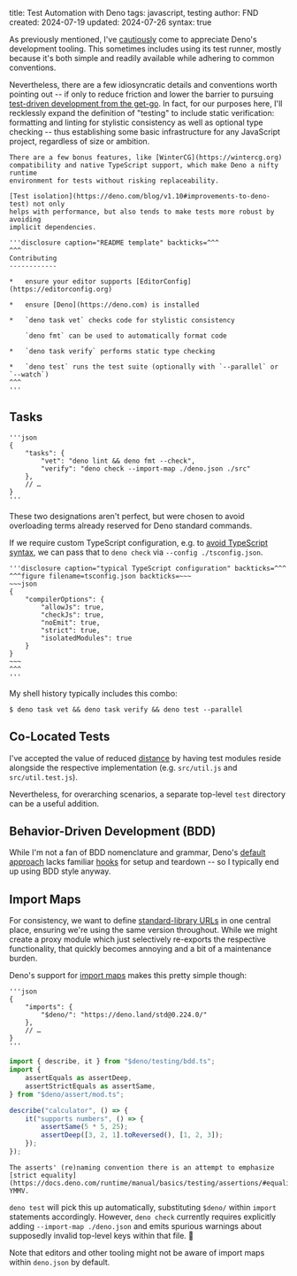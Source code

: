 title: Test Automation with Deno
tags: javascript, testing
author: FND
created: 2024-07-19
updated: 2024-07-26
syntax: true

As previously mentioned, I've
[cautiously](page://articles/banishing-npm#ref:replaceability) come to
appreciate Deno's development tooling. This sometimes includes using its test
runner, mostly because it's both simple and readily available while adhering to
common conventions.

Nevertheless, there are a few idiosyncratic details and conventions worth
pointing out -- if only to reduce friction and lower the barrier to pursuing
[test-driven development from the get-go](https://kellysutton.com/2017/04/18/design-pressure.html).
In fact, for our purposes here, I'll recklessly expand the definition of
"testing" to include static verification: formatting and linting for stylistic
consistency as well as optional type checking -- thus establishing some basic
infrastructure for any JavaScript project, regardless of size or ambition.

```aside
There are a few bonus features, like [WinterCG](https://wintercg.org)
compatibility and native TypeScript support, which make Deno a nifty runtime
environment for tests without risking replaceability.

[Test isolation](https://deno.com/blog/v1.10#improvements-to-deno-test) not only
helps with performance, but also tends to make tests more robust by avoiding
implicit dependencies.
```

```aside
'''disclosure caption="README template" backticks=^^^
^^^
Contributing
------------

*   ensure your editor supports [EditorConfig](https://editorconfig.org)

*   ensure [Deno](https://deno.com) is installed

*   `deno task vet` checks code for stylistic consistency

    `deno fmt` can be used to automatically format code

*   `deno task verify` performs static type checking

*   `deno test` runs the test suite (optionally with `--parallel` or `--watch`)
^^^
'''
```


Tasks
-----

```figure filename=deno.json
'''json
{
    "tasks": {
        "vet": "deno lint && deno fmt --check",
        "verify": "deno check --import-map ./deno.json ./src"
    },
    // …
}
'''
```

These two designations aren't perfect, but were chosen to avoid overloading
terms already reserved for Deno standard commands.

If we require custom TypeScript configuration, e.g. to
[avoid TypeScript syntax](https://prepitaph.org/articles/typed-javascript/), we
can pass that to `deno check` via `--config ./tsconfig.json`.

```aside
'''disclosure caption="typical TypeScript configuration" backticks=^^^
^^^figure filename=tsconfig.json backticks=~~~
~~~json
{
    "compilerOptions": {
        "allowJs": true,
        "checkJs": true,
        "noEmit": true,
        "strict": true,
        "isolatedModules": true
    }
}
~~~
^^^
'''
```

My shell history typically includes this combo:

```shell
$ deno task vet && deno task verify && deno test --parallel
```


Co-Located Tests
----------------

I've accepted the value of reduced
[distance](https://en.wikipedia.org/wiki/Action_at_a_distance_%28computer_programming%29)
by having test modules reside alongside the respective implementation (e.g.
`src/util.js` and `src/util.test.js`).

Nevertheless, for overarching scenarios, a separate top-level `test` directory
can be a useful addition.


Behavior-Driven Development (BDD)
---------------------------------

While I'm not a fan of BDD nomenclature and grammar, Deno's
[default approach](https://docs.deno.com/runtime/manual/basics/testing/#writing-tests)
lacks familiar
[hooks](https://docs.deno.com/runtime/manual/basics/testing/behavior_driven_development/#hooks)
for setup and teardown -- so I typically end up using BDD style anyway.


Import Maps
-----------

For consistency, we want to define
[standard-library URLs](https://docs.deno.com/runtime/manual/basics/standard_library/#versioning-and-stability)
in one central place, ensuring we're using the same version throughout. While we
might create a proxy module which just selectively re-exports the respective
functionality, that quickly becomes annoying and a bit of a maintenance burden.

Deno's support for
[import maps](https://docs.deno.com/runtime/manual/basics/import_maps/) makes
this pretty simple though:

```figure filename=deno.json
'''json
{
    "imports": {
        "$deno/": "https://deno.land/std@0.224.0/"
    },
    // …
}
'''
```

```javascript
import { describe, it } from "$deno/testing/bdd.ts";
import {
    assertEquals as assertDeep,
    assertStrictEquals as assertSame,
} from "$deno/assert/mod.ts";

describe("calculator", () => {
    it("supports numbers", () => {
        assertSame(5 * 5, 25);
        assertDeep([3, 2, 1].toReversed(), [1, 2, 3]);
    });
});
```

```aside compact
The asserts' (re)naming convention there is an attempt to emphasize
[strict equality](https://docs.deno.com/runtime/manual/basics/testing/assertions/#equality).
YMMV.
```

`deno test` will pick this up automatically, substituting `$deno/` within
`import` statements accordingly. However, `deno check` currently requires
explicitly adding `--import-map ./deno.json` and emits spurious warnings about
supposedly invalid top-level keys within that file. 🤷

Note that editors and other tooling might not be aware of import maps within
`deno.json` by default.
